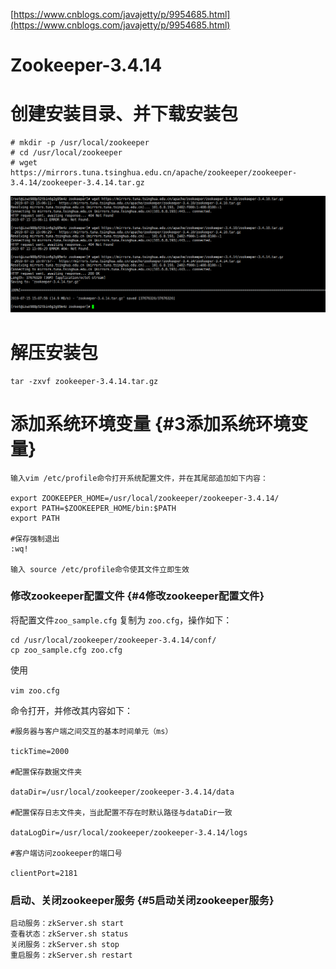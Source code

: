 [https://www.cnblogs.com/javajetty/p/9954685.html](https://www.cnblogs.com/javajetty/p/9954685.html)

# Zookeeper-3.4.14

# 创建安装目录、并下载安装包

```
# mkdir -p /usr/local/zookeeper
# cd /usr/local/zookeeper
# wget https://mirrors.tuna.tsinghua.edu.cn/apache/zookeeper/zookeeper-3.4.14/zookeeper-3.4.14.tar.gz
```

![](/assets/微信截图_20190715150826.png)

# 解压安装包

```
tar -zxvf zookeeper-3.4.14.tar.gz
```

# 添加系统环境变量 {#3添加系统环境变量}

```
输入vim /etc/profile命令打开系统配置文件，并在其尾部追加如下内容：

export ZOOKEEPER_HOME=/usr/local/zookeeper/zookeeper-3.4.14/
export PATH=$ZOOKEEPER_HOME/bin:$PATH
export PATH

#保存强制退出
:wq!

输入 source /etc/profile命令使其文件立即生效
```

### 修改zookeeper配置文件 {#4修改zookeeper配置文件}

将配置文件`zoo_sample.cfg` 复制为 `zoo.cfg`，操作如下：

```
cd /usr/local/zookeeper/zookeeper-3.4.14/conf/
cp zoo_sample.cfg zoo.cfg
```

使用

`vim zoo.cfg`

命令打开，并修改其内容如下：

```
#服务器与客户端之间交互的基本时间单元（ms）

tickTime=2000

#配置保存数据文件夹

dataDir=/usr/local/zookeeper/zookeeper-3.4.14/data

#配置保存日志文件夹，当此配置不存在时默认路径与dataDir一致

dataLogDir=/usr/local/zookeeper/zookeeper-3.4.14/logs

#客户端访问zookeeper的端口号

clientPort=2181
```

### 启动、关闭zookeeper服务 {#5启动关闭zookeeper服务}

```
启动服务：zkServer.sh start
查看状态：zkServer.sh status
关闭服务：zkServer.sh stop
重启服务：zkServer.sh restart
```








